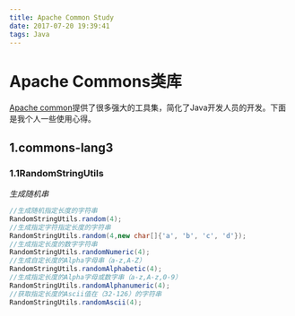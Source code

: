 ```yaml
---
title: Apache Common Study
date: 2017-07-20 19:39:41
tags: Java
---
```


# Apache Commons类库

[Apache common](http://commons.apache.org/index.html)提供了很多强大的工具集，简化了Java开发人员的开发。下面是我个人一些使用心得。

## 1.commons-lang3

### 1.1RandomStringUtils

*生成随机串*

```java
//生成随机指定长度的字符串
RandomStringUtils.random(4);
//生成指定字符指定长度的字符串
RandomStringUtils.random(4,new char[]{'a', 'b', 'c', 'd'});
//生成指定长度的数字字符串
RandomStringUtils.randomNumeric(4);
//生成自定长度的Alpha字母串（a-z,A-Z）
RandomStringUtils.randomAlphabetic(4);
//生成指定长度的Alpha字母或数字串（a-z,A-z,0-9）
RandomStringUtils.randomAlphanumeric(4);
//获取指定长度的Ascii值在（32-126）的字符串
RandomStringUtils.randomAscii(4);
```

